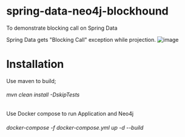 # spring-data-neo4j-blockhound
To demonstrate blocking call on Spring Data 

Spring Data gets "Blocking Call" exception while projection. 
![image](https://user-images.githubusercontent.com/21952165/142402555-225adb7b-61de-457e-9e33-b90a8517ea73.png)


# Installation
Use maven to build;
###### mvn clean install -DskipTests
Use Docker compose to run Application and Neo4j
###### docker-compose -f docker-compose.yml up -d --build
